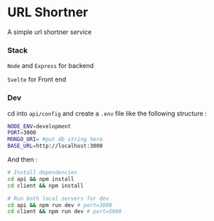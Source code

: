 # URL Shortner

A simple url shortner service

### Stack

`Node` and `Express` for backend

`Svelte` for Front end

### Dev
cd into `api/config` and create a `.env` file like the following structure :
```bash
NODE_ENV=development
PORT=3000
MONGO_URI= #put db string here
BASE_URL=http://localhost:3000
```

And then :

```bash
# Install dependencies
cd api && npm install
cd client && npm install

# Run both local servers for dev
cd api && npm run dev # port=3000
cd client && npm run dev # port=5000
```
